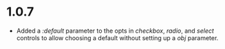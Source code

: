 # 1.0.7

* Added a _:default_ parameter to the opts in _checkbox_, _radio_, and _select_ controls to allow choosing a default without setting up a _obj_ parameter.
